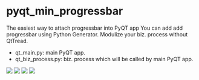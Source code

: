 # pyqt_min_progressbar
The easiest way to attach progressbar into PyQT app
You can add add progressbar using Python Generator.
Modulize your biz. process without QtTread.

- qt_main.py: main PyQT app.
- qt_biz_process.py: biz. process which will be called by main PyQT app.

<PyQT Progress bar>
<img src="https://user-images.githubusercontent.com/20329907/113539802-90a4cb80-9619-11eb-8581-658fd9e2766a.png">
<img src="https://user-images.githubusercontent.com/20329907/113539834-9ef2e780-9619-11eb-9fd1-7c23615df1d9.png">
<img src="https://user-images.githubusercontent.com/20329907/113539962-f3966280-9619-11eb-98dc-0830d63c5eb6.png">

<Console>
<img src="https://user-images.githubusercontent.com/20329907/113540429-1aa16400-961b-11eb-953d-6a0d084a2614.png">
